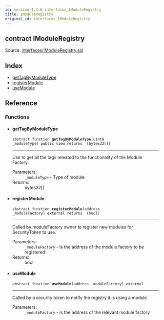 ```yaml
---
id: version-1.3.0-interfaces_IModuleRegistry
title: IModuleRegistry
original_id: interfaces_IModuleRegistry
---
```


<div class="contract-doc"><div class="contract"><h2 class="contract-header"><span class="contract-kind">contract</span> IModuleRegistry</h2><div class="source">Source: <a href="git+https://github.com/PolymathNetwork/polymath-core/blob/v1.3.3/contracts/interfaces/IModuleRegistry.sol" target="_blank">interfaces/IModuleRegistry.sol</a></div></div><div class="index"><h2>Index</h2><ul><li><a href="interfaces_IModuleRegistry.html#getTagByModuleType">getTagByModuleType</a></li><li><a href="interfaces_IModuleRegistry.html#registerModule">registerModule</a></li><li><a href="interfaces_IModuleRegistry.html#useModule">useModule</a></li></ul></div><div class="reference"><h2>Reference</h2><div class="functions"><h3>Functions</h3><ul><li><div class="item function"><span id="getTagByModuleType" class="anchor-marker"></span><h4 class="name">getTagByModuleType</h4><div class="body"><code class="signature"><span>abstract </span>function <strong>getTagByModuleType</strong><span>(uint8 _moduleType) </span><span>public </span><span>view </span><span>returns  (bytes32[]) </span></code><hr/><div class="description"><p>Use to get all the tags releated to the functionality of the Module Factory.</p></div><dl><dt><span class="label-parameters">Parameters:</span></dt><dd><div><code>_moduleType</code> - Type of module</div></dd><dt><span class="label-return">Returns:</span></dt><dd>bytes32[]</dd></dl></div></div></li><li><div class="item function"><span id="registerModule" class="anchor-marker"></span><h4 class="name">registerModule</h4><div class="body"><code class="signature"><span>abstract </span>function <strong>registerModule</strong><span>(address _moduleFactory) </span><span>external </span><span>returns  (bool) </span></code><hr/><div class="description"><p>Called by moduleFactory owner to register new modules for SecurityToken to use.</p></div><dl><dt><span class="label-parameters">Parameters:</span></dt><dd><div><code>_moduleFactory</code> - is the address of the module factory to be registered</div></dd><dt><span class="label-return">Returns:</span></dt><dd>bool</dd></dl></div></div></li><li><div class="item function"><span id="useModule" class="anchor-marker"></span><h4 class="name">useModule</h4><div class="body"><code class="signature"><span>abstract </span>function <strong>useModule</strong><span>(address _moduleFactory) </span><span>external </span></code><hr/><div class="description"><p>Called by a security token to notify the registry it is using a module.</p></div><dl><dt><span class="label-parameters">Parameters:</span></dt><dd><div><code>_moduleFactory</code> - is the address of the relevant module factory</div></dd></dl></div></div></li></ul></div></div></div>

